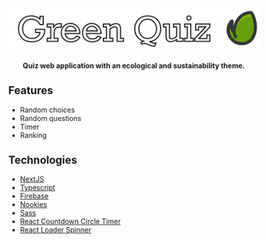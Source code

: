 <div align="center">
  <img src=".public/../public/Logo.svg" />
  <h4>Quiz web application with an ecological and sustainability theme.</h4>
</div>

## Features

- Random choices
- Random questions
- Timer
- Ranking

## Technologies

- [NextJS][next]
- [Typescript][typescript]
- [Firebase][firebase]
- [Nookies][nookies]
- [Sass][sass]
- [React Countdown Circle Timer][react_timer]
- [React Loader Spinner][react_loader]

[sass]: https://sass-lang.com
[next]: https://nextjs.org/docs
[firebase]: https://firebase.google.com
[typescript]: https://www.typescriptlang.org
[nookies]: https://www.npmjs.com/package/nookies
[react_timer]: https://www.npmjs.com/package/react-countdown-circle-timer
[react_loader]: https://www.npmjs.com/package/react-loader-spinner
[nprogress]: https://www.npmjs.com/package/nprogress

